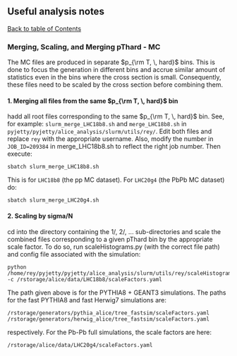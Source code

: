 ## Useful analysis notes
[Back to table of Contents](../README.md)

### Merging, Scaling, and Merging pThard - MC

The MC files are produced in separate $p_{\rm T, \, hard}$ bins. This is done to focus the generation in different bins and accrue similar amount of statistics even in the bins where the cross section is small. Consequently, these files need to be scaled by the cross section before combining them.

#### 1. Merging all files from the same $p_{\rm T, \, hard}$ bin

hadd all root files corresponding to the same $p_{\rm T, \, hard}$ bin. See, for example: ```slurm_merge_LHC18b8.sh``` and ```merge_LHC18b8.sh``` in ```pyjetty/pyjetty/alice_analysis/slurm/utils/rey/```. Edit both files and replace ```rey``` with the appropriate username. Also, modify the number in ```JOB_ID=209384``` in merge_LHC18b8.sh to reflect the right job number. Then execute:

```
sbatch slurm_merge_LHC18b8.sh
```

This is for ```LHC18b8``` (the pp MC dataset). For ```LHC20g4``` (the PbPb MC dataset) do:

```
sbatch slurm_merge_LHC20g4.sh
```

#### 2. Scaling by sigma/N

cd into the directory containing the 1/, 2/, ... sub-directories and scale the combined files corresponding to a given pThard bin by the appropriate scale factor. To do so, run scaleHistograms.py (with the correct file path) and config file associated with the simulation:

```
python /home/rey/pyjetty/pyjetty/alice_analysis/slurm/utils/rey/scaleHistograms.py -c /rstorage/alice/data/LHC18b8/scaleFactors.yaml
```

The path given above is for the PYTHIA8 + GEANT3 simulations. The paths for the fast PYTHIA8 and fast Herwig7 simulations are:

```
/rstorage/generators/pythia_alice/tree_fastsim/scaleFactors.yaml
/rstorage/generators/herwig_alice/tree_fastsim/scaleFactors.yaml
```

respectively. For the Pb-Pb full simulations, the scale factors are here:

```
/rstorage/alice/data/LHC20g4/scaleFactors.yaml
```

